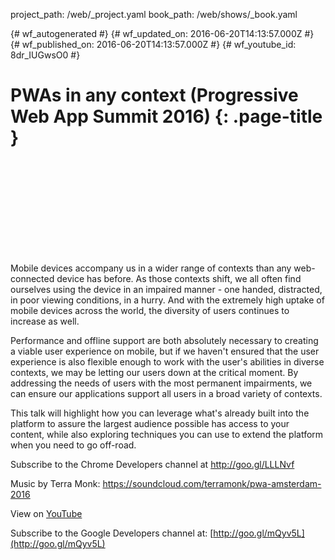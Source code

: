 project_path: /web/_project.yaml
book_path: /web/shows/_book.yaml

{# wf_autogenerated #}
{# wf_updated_on: 2016-06-20T14:13:57.000Z #}
{# wf_published_on: 2016-06-20T14:13:57.000Z #}
{# wf_youtube_id: 8dr_IUGwsO0 #}

# PWAs in any context (Progressive Web App Summit 2016) {: .page-title }


<div class="video-wrapper">
  <iframe class="devsite-embedded-youtube-video" data-video-id="8dr_IUGwsO0"
          data-autohide="1" data-showinfo="0" frameborder="0" allowfullscreen>
  </iframe>
</div>

Mobile devices accompany us in a wider range of contexts than any web-connected device has before. As those contexts shift, we all often find ourselves using the device in an impaired manner - one handed, distracted, in poor viewing conditions, in a hurry. And with the extremely high uptake of mobile devices across the world, the diversity of users continues to increase as well.

Performance and offline support are both absolutely necessary to creating a viable user experience on mobile, but if we haven&#x27;t ensured that the user experience is also flexible enough to work with the user&#x27;s abilities in diverse contexts, we may be letting our users down at the critical moment. By addressing the needs of users with the most permanent impairments, we can ensure our applications support all users in a broad variety of contexts.

This talk will highlight how you can leverage what&#x27;s already built into the platform to assure the largest audience possible has access to your content, while also exploring techniques you can use to extend the platform when you need to go off-road.

Subscribe to the Chrome Developers channel at http://goo.gl/LLLNvf

Music by Terra Monk: https://soundcloud.com/terramonk/pwa-amsterdam-2016

View on [YouTube](https://youtu.be/8dr_IUGwsO0)

Subscribe to the Google Developers channel at: [http://goo.gl/mQyv5L](http://goo.gl/mQyv5L)
